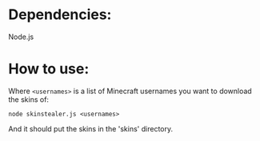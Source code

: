 # Dependencies:

Node.js

# How to use:

Where `<usernames>` is a list of Minecraft usernames you want to download the skins of:

`node skinstealer.js <usernames>`

And it should put the skins in the 'skins' directory.
